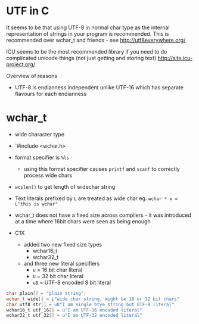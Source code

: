 # UTF in C

It seems to be that using UTF-8 in normal char type as the internal
representation of strings in your program is recommended. This is recommended
over wchar_t and friends - see http://utf8everywhere.org/

ICU seems to be the most recommended library if you need to do complicated
unicode things (not just getting and storing text) http://site.icu-project.org/

Overview of reasons

- UTF-8 is endianness independent unlike UTF-16 which has separate flavours for
  each endianness

# wchar_t

- wide character type
- `#include <wchar.h>
- format specifier is `%ls`
    - using this format specifier causes `printf` and `scanf` to correctly
      process wide chars
- `wcslen()` to get length of widechar string
- Text literals prefixed by `L` are treated as wide char eg.
  `wchar * x = L"this is wchar"`
- wchar_t does not have a fixed size across compilers - it was introduced at a
  time where 16bit chars were seen as being enough

- C1X
    - added two new fixed size types
        - wchar16_t
        - wchar32_t
    - and three new literal specifiers
        - `u` = 16 bit char literal
        - `U` = 32 bit char literal
        - `u8` = UTF-8 encoded 8 bit literal

```c
char plain[] = "plain string";
wchar_t wide[] = L"wide char string, might be 16 or 32 bit chars"
char utf8_str[] = u8"I am single btye string but UTF-8 literal"
wchar16_t utf_16[] = u"I am UTF-16 encoded literal"
wchar32_t utf_32[] = u"I am UTF-32 encoded literal"
```

